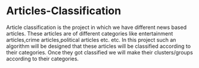 # Articles-Classification
Article classification is the project in which we have different news based articles. These articles are of different categories like entertainment articles,crime articles,political articles etc. etc. In this project such an algorithm will be designed that these articles will be classified according to their categories. Once they got classified we will make their clusters/groups according to their categories.
